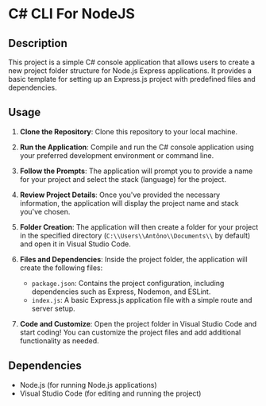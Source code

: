 # C# CLI For NodeJS

## Description
This project is a simple C# console application that allows users to create a new project folder structure for Node.js Express applications. It provides a basic template for setting up an Express.js project with predefined files and dependencies.

## Usage
1. **Clone the Repository**: Clone this repository to your local machine.

2. **Run the Application**: Compile and run the C# console application using your preferred development environment or command line.

3. **Follow the Prompts**: The application will prompt you to provide a name for your project and select the stack (language) for the project.

4. **Review Project Details**: Once you've provided the necessary information, the application will display the project name and stack you've chosen.

5. **Folder Creation**: The application will then create a folder for your project in the specified directory (`C:\\Users\\Antôno\\Documents\\` by default) and open it in Visual Studio Code.

6. **Files and Dependencies**: Inside the project folder, the application will create the following files:
   - `package.json`: Contains the project configuration, including dependencies such as Express, Nodemon, and ESLint.
   - `index.js`: A basic Express.js application file with a simple route and server setup.

7. **Code and Customize**: Open the project folder in Visual Studio Code and start coding! You can customize the project files and add additional functionality as needed.

## Dependencies
- Node.js (for running Node.js applications)
- Visual Studio Code (for editing and running the project)

